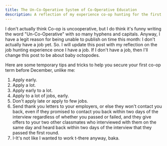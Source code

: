 ```yaml
---
title: The Un-Co-Operative System of Co-Operative Education
description: A reflection of my experience co-op hunting for the first time, with mixed results until 2016 December.
---
```


I don't actually think Co-op is uncooperative, but I do think it's funny writing the word "Un-Co-Operative" with so many hyphens and capitals. Anyway, I have a legit reason for being unable to publish on time this month: I don't actually have a job yet. So. I will update this post with my reflection on the job hunting experience once I have a job. If I don't have a job, then I'll change this post to be about baby octopodes.

Here are some temporary tips and tricks to help you secure your first co-op term before December, unlike me:

1. Apply early.
2. Apply a lot.
3. Apply early to a lot.
4. Apply to a lot of jobs, early.
5. Don't apply late or apply to few jobs.
6. Send thank you letters to your employers, or else they won't contact you back, even if they promised to contact you back within two days of the interview regardless of whether you passed or failed, and they give offers to your two other classmates who interviewed with them on the same day and heard back within two days of the interview that they passed the first round.
7. I-It's not like I wanted to work t-there anyway, baka.

<!--more-->
